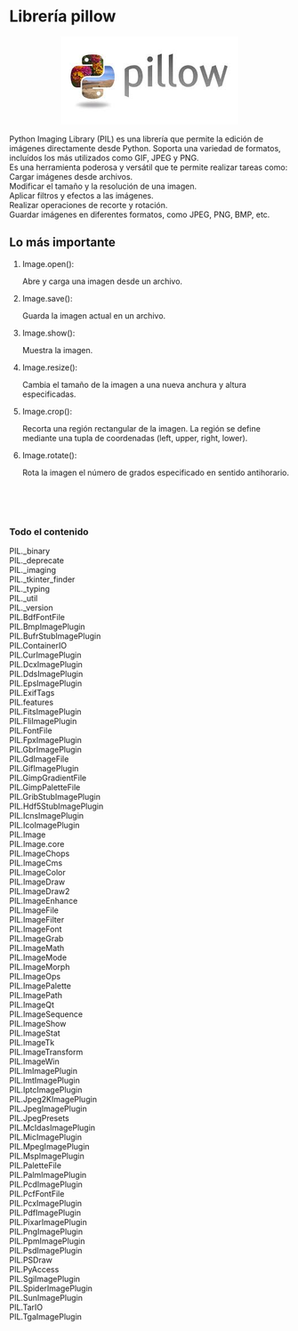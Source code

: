 #   Librería pillow

<p align="center">
  <img src="pillow.jpg">
</p>

Python Imaging Library (PIL) es una librería que permite la edición de imágenes directamente desde 
Python. Soporta una variedad de formatos, incluídos los más utilizados como GIF, JPEG y PNG. 
<br>
Es una herramienta poderosa y versátil que te permite realizar tareas como:
<br>
Cargar imágenes desde archivos.        <br>
Modificar el tamaño y la resolución de una imagen. <br>
Aplicar filtros y efectos a las imágenes. <br>
Realizar operaciones de recorte y rotación. <br>
Guardar imágenes en diferentes formatos, como JPEG, PNG, BMP, etc. <br>



## Lo más importante

1.  Image.open():

    Abre y carga una imagen desde un archivo.

2.  Image.save():

    Guarda la imagen actual en un archivo.

3.  Image.show():

    Muestra la imagen.

4.  Image.resize():

    Cambia el tamaño de la imagen a una nueva anchura y altura especificadas.

5.  Image.crop():

    Recorta una región rectangular de la imagen. La región se define mediante una tupla de coordenadas (left, upper, right, lower).

6.  Image.rotate():

    Rota la imagen el número de grados especificado en sentido antihorario.

<br>
<br>
<br>

### Todo el contenido

PIL._binary <br>
PIL._deprecate <br>
PIL._imaging <br>
PIL._tkinter_finder <br>
PIL._typing <br>
PIL._util <br>
PIL._version <br>
PIL.BdfFontFile <br>
PIL.BmpImagePlugin <br>
PIL.BufrStubImagePlugin <br>
PIL.ContainerIO <br>
PIL.CurImagePlugin <br>
PIL.DcxImagePlugin <br>
PIL.DdsImagePlugin <br>
PIL.EpsImagePlugin <br>
PIL.ExifTags <br>
PIL.features <br>
PIL.FitsImagePlugin <br>
PIL.FliImagePlugin <br>
PIL.FontFile <br>
PIL.FpxImagePlugin <br>
PIL.GbrImagePlugin <br>
PIL.GdImageFile <br>
PIL.GifImagePlugin <br>
PIL.GimpGradientFile <br>
PIL.GimpPaletteFile <br>
PIL.GribStubImagePlugin <br>
PIL.Hdf5StubImagePlugin <br>
PIL.IcnsImagePlugin <br>
PIL.IcoImagePlugin <br>
PIL.Image <br>
PIL.Image.core <br>
PIL.ImageChops <br>
PIL.ImageCms <br>
PIL.ImageColor <br>
PIL.ImageDraw <br>
PIL.ImageDraw2 <br>
PIL.ImageEnhance <br>
PIL.ImageFile <br>
PIL.ImageFilter <br>
PIL.ImageFont <br>
PIL.ImageGrab <br>
PIL.ImageMath <br>
PIL.ImageMode <br>
PIL.ImageMorph <br>
PIL.ImageOps <br>
PIL.ImagePalette <br>
PIL.ImagePath <br>
PIL.ImageQt <br>
PIL.ImageSequence <br>
PIL.ImageShow <br>
PIL.ImageStat <br>
PIL.ImageTk <br>
PIL.ImageTransform <br>
PIL.ImageWin <br>
PIL.ImImagePlugin <br>
PIL.ImtImagePlugin <br>
PIL.IptcImagePlugin <br>
PIL.Jpeg2KImagePlugin <br>
PIL.JpegImagePlugin <br>
PIL.JpegPresets <br>
PIL.McIdasImagePlugin <br>
PIL.MicImagePlugin <br>
PIL.MpegImagePlugin <br>
PIL.MspImagePlugin <br>
PIL.PaletteFile <br>
PIL.PalmImagePlugin <br>
PIL.PcdImagePlugin <br>
PIL.PcfFontFile <br>
PIL.PcxImagePlugin <br>
PIL.PdfImagePlugin <br>
PIL.PixarImagePlugin <br>
PIL.PngImagePlugin <br>
PIL.PpmImagePlugin <br>
PIL.PsdImagePlugin <br>
PIL.PSDraw <br>
PIL.PyAccess <br>
PIL.SgiImagePlugin <br>
PIL.SpiderImagePlugin <br>
PIL.SunImagePlugin <br>
PIL.TarIO <br>
PIL.TgaImagePlugin <br>
